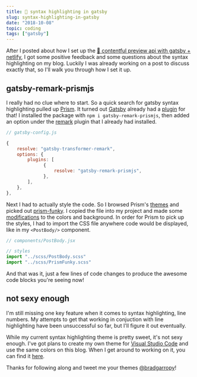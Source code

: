 ```yaml
---
title: 💄 syntax highlighting in gatsby
slug: syntax-highlighting-in-gatsby
date: "2018-10-08"
topic: coding
tags: ["gatsby"]
---
```


After I posted about how I set up the [👀 contentful preview api with gatsby + netlify][contentful-preview], I got some positive feedback and some questions about the syntax highlighting on my blog. Luckily I was already working on a post to discuss exactly that, so I'll walk you through how I set it up.

## gatsby-remark-prismjs

I really had no clue where to start. So a quick search for gatsby syntax highlighting pulled up [Prism][prism]. It turned out [Gatsby][gatsby] already had a [plugin][gatsby-remark-prismjs] for that! I installed the package with `npm i gatsby-remark-prismjs`, then added an option under the [remark][gatsby-transformer-remark] plugin that I already had installed.

```javascript {5-11}
// gatsby-config.js

{
    resolve: "gatsby-transformer-remark",
    options: {
        plugins: [
              {
                  resolve: "gatsby-remark-prismjs",
              },
        ],
    },
},
```

Next I had to actually style the code. So I browsed Prism's [themes][prism-themes] and picked out [prism-funky][prism-funky]. I copied the file into my project and made some [modifications][prism-funky-css] to the colors and background. In order for Prism to pick up the styles, I had to import the CSS file anywhere code would be displayed, like in my `<PostBody/>` component.

```javascript {5}
// components/PostBody.jsx

// styles
import "../scss/PostBody.scss"
import "../scss/PrismFunky.scss"
```

And that was it, just a few lines of code changes to produce the awesome code blocks you're seeing now!

## not sexy enough

I'm still missing one key feature when it comes to syntax highlighting, line numbers. My attempts to get that working in conjuction with line highlighting have been unsuccessful so far, but I'll figure it out eventually.

While my current syntax highlighting theme is pretty sweet, it's not sexy enough. I've got plans to create my own theme for [Visual Studio Code][vscode] and use the same colors on this blog. When I get around to working on it, you can find it [here][vscode-theme].

Thanks for following along and tweet me your themes [@bradgarropy][twitter]!

[contentful-preview]: https://bradgarropy.com/contentful-preview-api-with-gatsby-netlify
[prism]: https://prismjs.com/
[gatsby]: https://www.gatsbyjs.org/
[gatsby-remark-prismjs]: https://www.gatsbyjs.org/packages/gatsby-remark-prismjs
[gatsby-transformer-remark]: https://www.gatsbyjs.org/packages/gatsby-transformer-remark
[prism-themes]: https://github.com/PrismJS/prism/tree/master/themes
[prism-funky]: https://github.com/PrismJS/prism/blob/master/themes/prism-funky.css
[prism-funky-css]: https://github.com/bradgarropy/bradgarropy.com/blob/master/src/scss/PrismFunky.scss
[vscode]: https://code.visualstudio.com/
[vscode-theme]: https://github.com/bradgarropy/vscode-theme
[twitter]: https://twitter.com/bradgarropy
